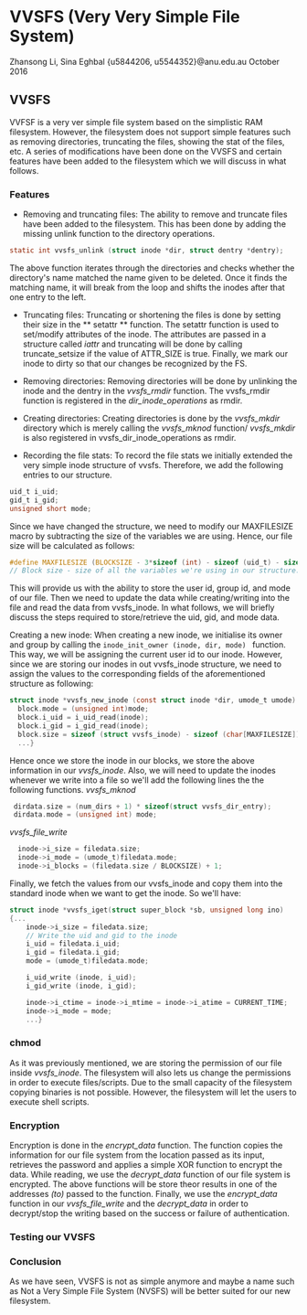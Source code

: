 # VVSFS (Very Very Simple File System)
Zhansong Li, Sina Eghbal
{u5844206, u5544352}@anu.edu.au
October 2016

## VVSFS
VVFSF is a very ver simple file system based on the simplistic RAM filesystem.
However, the filesystem does not support simple features such as removing directories,
truncating the files, showing the stat of the files, etc. A series of modifications
have been done on the VVSFS and certain features have been added to the filesystem which 
we will discuss in what follows.

### Features
- Removing and truncating files: The ability to remove and truncate files have been added to the filesystem.
This has been done by adding the missing unlink function to the directory operations.
```c
static int vvsfs_unlink (struct inode *dir, struct dentry *dentry);
```
The above function iterates through the directories and checks whether the directory's name matched
the name given to be deleted. Once it finds the matching name, it will break from the loop and
shifts the inodes after that one entry to the left.
- Truncating files: Truncating or shortening the files is done by setting their size in the
** setattr ** function. The setattr function is used to set/modify attributes of the inode. The attributes
are passed in a structure called  *iattr* and truncating will be done by calling truncate_setsize if the value of ATTR_SIZE is true.
Finally, we mark our inode to dirty so that our changes be recognized by the FS.

- Removing directories: Removing directories will be done by unlinking the inode and the dentry in the *vvsfs_rmdir*
function. The vvsfs_rmdir function is registered in the *dir_inode_operations* as rmdir.

- Creating directories: Creating directories is done by the *vvsfs_mkdir* directory which is merely calling the *vvsfs_mknod* function/
*vvsfs_mkdir* is also registered in vvsfs_dir_inode_operations as rmdir.

- Recording the file stats: To record the file stats we initially extended the very simple inode structure of vvsfs.
Therefore, we add the following entries to our structure.
```c
uid_t i_uid;
gid_t i_gid;
unsigned short mode;
```
Since we have changed the structure, we need to modify our MAXFILESIZE macro by subtracting the size of the variables we are using.
Hence, our file size will be calculated as follows:
```c
#define MAXFILESIZE (BLOCKSIZE - 3*sizeof (int) - sizeof (uid_t) - sizeof (gid_t) - sizeof (unsigned short))
// Block size - size of all the variables we're using in our structure.
```
This will provide us with the ability to store the user id, group id, and mode of our file.
Then we need to update the data while creating/writing into the file and read the data from vvsfs_inode.
In what follows, we will briefly discuss the steps required to store/retrieve the uid, gid, and mode data. 

Creating a new inode: When creating a new inode, we initialise its owner and group by calling the
```inode_init_owner (inode, dir, mode) ``` function. This way, we will be assigning the current user id to our inode.
However, since we are storing our inodes in out vvsfs_inode structure, we need to assign the values to the corresponding fields of the
aforementioned structure as following:
```c
struct inode *vvsfs_new_inode (const struct inode *dir, umode_t umode) { ...
  block.mode = (unsigned int)mode;
  block.i_uid = i_uid_read(inode);
  block.i_gid = i_gid_read(inode);
  block.size = sizeof (struct vvsfs_inode) - sizeof (char[MAXFILESIZE]) + sizeof (block.data);
  ...}
```
Hence once we store the inode in our blocks, we store the above information in our *vvsfs_inode*.
Also, we will need to update the inodes whenever we write into a file so we'll add the following lines the the following functions.
*vvsfs_mknod*
```c
 dirdata.size = (num_dirs + 1) * sizeof(struct vvsfs_dir_entry); 
 dirdata.mode = (unsigned int) mode;
```
*vvsfs_file_write*
```c
  inode->i_size = filedata.size;
  inode->i_mode = (umode_t)filedata.mode;
  inode->i_blocks = (filedata.size / BLOCKSIZE) + 1;
```
Finally, we fetch the values from our vvsfs_inode and copy them into the standard inode when we want to get the inode.
So we'll have:
```c
struct inode *vvsfs_iget(struct super_block *sb, unsigned long ino)
{...
	inode->i_size = filedata.size;
	// Write the uid and gid to the inode
	i_uid = filedata.i_uid;
	i_gid = filedata.i_gid;
	mode = (umode_t)filedata.mode;

	i_uid_write (inode, i_uid);
	i_gid_write (inode, i_gid);

	inode->i_ctime = inode->i_mtime = inode->i_atime = CURRENT_TIME;
	inode->i_mode = mode;
	...}
```
### chmod
As it was previously mentioned, we are storing the permission of our file inside *vvsfs_inode*. The filesystem will
also lets us change the permissions in order to execute files/scripts. Due to the small capacity of the filesystem copying binaries is not possible. However,
the filesystem will let the users to execute shell scripts.
### Encryption
Encryption is done in the *encrypt_data* function. The function copies the information for our file system from
the location passed as its input, retrieves the password and applies a simple XOR function to encrypt the data.
While reading, we use the *decrypt_data* function of our file system is encrypted.
The above functions will be store theor results in one of the addresses _(to)_ passed to the function.
Finally, we use the *encrypt_data* function in our *vvsfs_file_write* and the *decrypt_data* in order to decrypt/stop the writing based on the success
or failure of authentication.

### Testing our VVSFS

### Conclusion
As we have seen, VVSFS is not as simple anymore and maybe a name such as Not a Very Simple File System (NVSFS) will be better suited for our new filesystem.